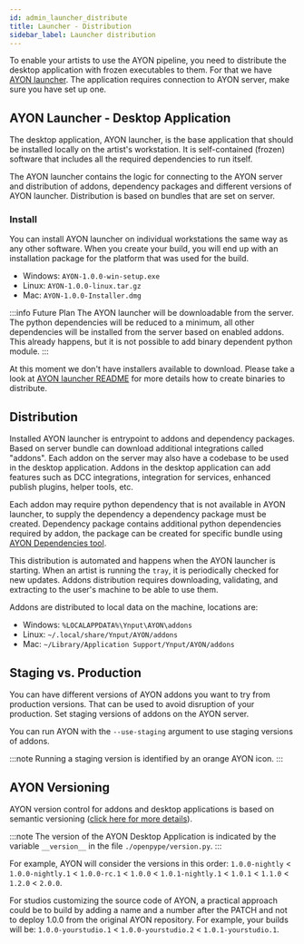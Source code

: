 ```yaml
---
id: admin_launcher_distribute
title: Launcher - Distribution
sidebar_label: Launcher distribution
---
```


To enable your artists to use the AYON pipeline, you need to distribute the desktop application with frozen executables to them. For that we have [AYON launcher](https://github.com/ynput/ayon-launcher). The application requires connection to AYON server, make sure you have set up one.

## AYON Launcher - Desktop Application

The desktop application, AYON launcher, is the base application that should be installed locally on the artist's workstation. It is self-contained (frozen) software that includes all the required dependencies to run itself.

The AYON launcher contains the logic for connecting to the AYON server and distribution of addons, dependency packages and different versions of AYON launcher. Distribution is based on bundles that are set on server.

### Install

You can install AYON launcher on individual workstations the same way as any other software. When you create your build, you will end up with an installation package for the platform that was used for the build.

- Windows: `AYON-1.0.0-win-setup.exe`
- Linux: `AYON-1.0.0-linux.tar.gz`
- Mac: `AYON-1.0.0-Installer.dmg`
 
:::info Future Plan
The AYON launcher will be downloadable from the server. The python dependencies will be reduced to a minimum, all other dependencies will be installed from the server based on enabled addons. This already happens, but it is not possible to add binary dependent python module.
:::

At this moment we don't have installers available to download. Please take a look at [AYON launcher README](https://github.com/ynput/ayon-launcher/blob/develop/README.md) for more details how to create binaries to distribute.

## Distribution

Installed AYON launcher is entrypoint to addons and dependency packages. Based on server bundle can download additional integrations called "addons". Each addon on the server may also have a codebase to be used in the desktop application. Addons in the desktop application can add features such as DCC integrations, integration for services, enhanced publish plugins, helper tools, etc.

Each addon may require python dependency that is not available in AYON launcher, to supply the dependency a dependency package must be created. Dependency package contains additional python dependencies required by addon, the package can be created for specific bundle using [AYON Dependencies tool](https://github.com/ynput/ayon-dependencies-tool).

This distribution is automated and happens when the AYON launcher is starting. When an artist is running the `tray`, it is periodically checked for new updates. Addons distribution requires downloading, validating, and extracting to the user's machine to be able to use them.

Addons are distributed to local data on the machine, locations are:
- Windows: `%LOCALAPPDATA%\Ynput\AYON\addons`
- Linux: `~/.local/share/Ynput/AYON/addons`
- Mac: `~/Library/Application Support/Ynput/AYON/addons`

## Staging vs. Production

You can have different versions of AYON addons you want to try from production versions. That can be used to avoid disruption of your production. Set staging versions of addons on the AYON server.

You can run AYON with the `--use-staging` argument to use staging versions of addons.

:::note
Running a staging version is identified by an orange AYON icon.
:::


## AYON Versioning

AYON version control for addons and desktop applications is based on semantic versioning ([click here for more details](https://semver.org/)).

:::note
The version of the AYON Desktop Application is indicated by the variable `__version__` in the file `./openpype/version.py`.
:::

For example, AYON will consider the versions in this order: `1.0.0-nightly` < `1.0.0-nightly.1` < `1.0.0-rc.1` < `1.0.0` < `1.0.1-nightly.1` < `1.0.1` < `1.1.0` < `1.2.0` < `2.0.0`.

For studios customizing the source code of AYON, a practical approach could be to build by adding a name and a number after the PATCH and not to deploy 1.0.0 from the original AYON repository. For example, your builds will be: `1.0.0-yourstudio.1` < `1.0.0-yourstudio.2` < `1.0.1-yourstudio.1`.
